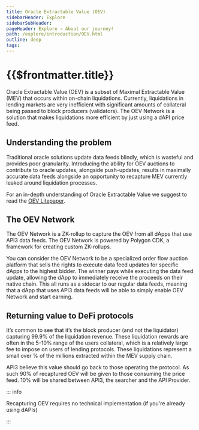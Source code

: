 ```yaml
---
title: Oracle Extractable Value (OEV)
sidebarHeader: Explore
sidebarSubHeader:
pageHeader: Explore → About our journey!
path: /explore/introduction/OEV.html
outline: deep
tags:
---
```


<PageHeader/>

<SearchHighlight/>

<FlexStartTag/>

# {{$frontmatter.title}}

Oracle Extractable Value (OEV) is a subset of Maximal Extractable Value (MEV)
that occurs within on-chain liquidations. Currently, liquidations in lending
markets are very inefficient with significant amounts of collateral being passed
to block producers (validators). The OEV Network is a solution that makes
liquidations more efficient by just using a dAPI price feed.

## Understanding the problem

Traditional oracle solutions update data feeds blindly, which is wasteful and
provides poor granularity. Introducing the ability for OEV auctions to
contribute to oracle updates, alongside push-updates, results in maximally
accurate data feeds alongside an opportunity to recapture MEV currently leaked
around liquidation processes.

For an in-depth understanding of Oracle Extractable Value we suggest to read the
[OEV Litepaper]().

## The OEV Network

The OEV Network is a ZK-rollup to capture the OEV from all dApps that use API3
data feeds. The OEV Network is powered by Polygon CDK, a framework for creating
custom ZK-rollups.

You can consider the OEV Network to be a specialized order flow auction platform
that sells the rights to execute data feed updates for specific dApps to the
highest bidder. The winner pays while executing the data feed update, allowing
the dApp to immediately receive the proceeds on their native chain. This all
runs as a sidecar to our regular data feeds, meaning that a dApp that uses API3
data feeds will be able to simply enable OEV Network and start earning.

## Returning value to DeFi protocols

It’s common to see that it’s the block producer (and not the liquidator)
capturing 99.9% of the liquidation revenue. These liquidation rewards are often
in the 5-10% range of the users collateral, which is a relatively large fee to
impose on users of lending protocols. These liquidations represent a small over
% of the millions extracted within the MEV supply chain.

API3 believe this value should go back to those operating the protocol. As such
90% of recaptured OEV will be given to those consuming the price feed. 10% will
be shared between API3, the searcher and the API Provider.

::: info

Recapturing OEV requires no technical implementation (if you're already using
dAPIs)

:::
